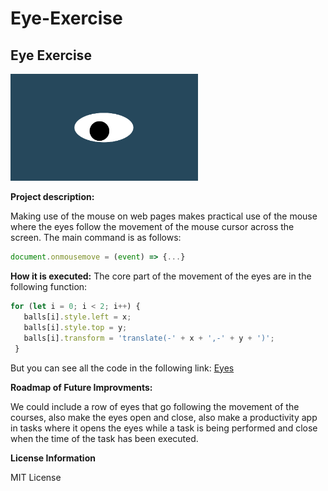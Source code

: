 # Eye-Exercise
## Eye Exercise
<img src = "oneeye.png" width = "300" />

**Project description:**

Making use of the mouse on web pages makes practical use of the mouse where the eyes follow the movement of the mouse cursor across the screen.
The main command is as follows:
```js
document.onmousemove = (event) => {...}
```


**How it is executed:**
The core part of the movement of the eyes are in the following function: 

 ```js
for (let i = 0; i < 2; i++) {
    balls[i].style.left = x;
    balls[i].style.top = y;
    balls[i].transform = 'translate(-' + x + ',-' + y + ')';
  }
```

But you can see all the code in the following link: <a href="">Eyes</a>



**Roadmap of Future Improvments:**

We could include a row of eyes that go following the movement of the courses, also make the eyes open and close, also make a productivity app in tasks where it opens the eyes while a task is being performed and close when the time of the task has been executed.

**License Information** 

MIT License


